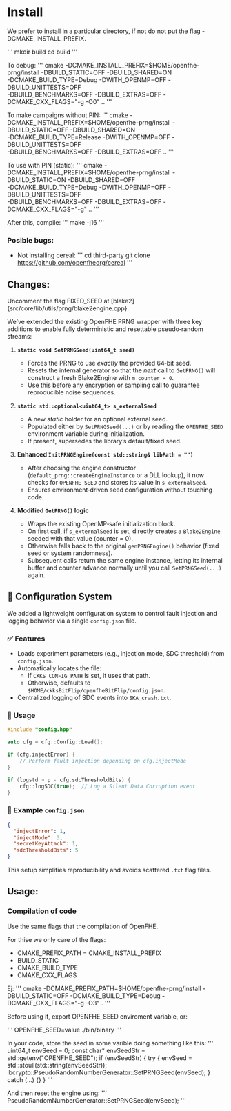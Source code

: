 


# Install

We prefer to install in a particular directory, if not do not put the flag
-DCMAKE_INSTALL_PREFIX.

'''
mkdir build
cd build
'''

To debug:
'''
cmake -DCMAKE_INSTALL_PREFIX=$HOME/openfhe-prng/install -DBUILD_STATIC=OFF -DBUILD_SHARED=ON \
      -DCMAKE_BUILD_TYPE=Debug -DWITH_OPENMP=OFF -DBUILD_UNITTESTS=OFF \
      -DBUILD_BENCHMARKS=OFF -DBUILD_EXTRAS=OFF -DCMAKE_CXX_FLAGS="-g -O0" ..
'''

To make campaigns without PIN:
'''
cmake -DCMAKE_INSTALL_PREFIX=$HOME/openfhe-prng/install -DBUILD_STATIC=OFF -DBUILD_SHARED=ON \
      -DCMAKE_BUILD_TYPE=Release -DWITH_OPENMP=OFF -DBUILD_UNITTESTS=OFF \
      -DBUILD_BENCHMARKS=OFF -DBUILD_EXTRAS=OFF ..
'''

To use with PIN (static):
'''
cmake -DCMAKE_INSTALL_PREFIX=$HOME/openfhe-prng/install -DBUILD_STATIC=ON -DBUILD_SHARED=OFF \
      -DCMAKE_BUILD_TYPE=Debug -DWITH_OPENMP=OFF -DBUILD_UNITTESTS=OFF \
      -DBUILD_BENCHMARKS=OFF -DBUILD_EXTRAS=OFF -DCMAKE_CXX_FLAGS="-g" ..
'''

After this, compile:
'''
make -j16
'''

### Posible bugs:

- Not installing cereal:
'''
cd third-party
git clone https://github.com/openfheorg/cereal
'''

## Changes:

Uncomment the flag FIXED_SEED at [blake2]{src/core/lib/utils/prng/blake2engine.cpp}.

We’ve extended the existing OpenFHE PRNG wrapper with three key additions to enable fully deterministic and resettable pseudo‑random streams:

1. **`static void SetPRNGSeed(uint64_t seed)`**
   - Forces the PRNG to use *exactly* the provided 64‑bit seed.
   - Resets the internal generator so that the *next* call to `GetPRNG()` will construct a fresh Blake2Engine with `m_counter = 0`.
   - Use this before any encryption or sampling call to guarantee reproducible noise sequences.

2. **`static std::optional<uint64_t> s_externalSeed`**
   - A new *static* holder for an optional external seed.
   - Populated either by `SetPRNGSeed(...)` or by reading the `OPENFHE_SEED` environment variable during initialization.
   - If present, supersedes the library’s default/fixed seed.

3. **Enhanced `InitPRNGEngine(const std::string& libPath = "")`**
   - After choosing the engine constructor (`default_prng::createEngineInstance` or a DLL lookup), it now checks for `OPENFHE_SEED` and stores its value in `s_externalSeed`.
   - Ensures environment‑driven seed configuration without touching code.

4. **Modified `GetPRNG()` logic**
   - Wraps the existing OpenMP‑safe initialization block.
   - On first call, if `s_externalSeed` is set, directly creates a `Blake2Engine` seeded with that value (counter = 0).
   - Otherwise falls back to the original `genPRNGEngine()` behavior (fixed seed or system randomness).
   - Subsequent calls return the same engine instance, letting its internal buffer and counter advance normally until you call `SetPRNGSeed(...)` again.


## 🔧 Configuration System

We added a lightweight configuration system to control fault injection and logging behavior via a single `config.json` file.

### ✅ Features

- Loads experiment parameters (e.g., injection mode, SDC threshold) from `config.json`.
- Automatically locates the file:
  - If `CKKS_CONFIG_PATH` is set, it uses that path.
  - Otherwise, defaults to `$HOME/ckksBitFlip/openfheBitFlip/config.json`.
- Centralized logging of SDC events into `SKA_crash.txt`.

### 🧪 Usage

```cpp
#include "config.hpp"

auto cfg = cfg::Config::Load();

if (cfg.injectError) {
    // Perform fault injection depending on cfg.injectMode
}

if (logstd > p - cfg.sdcThresholdBits) {
    cfg::logSDC(true);  // Log a Silent Data Corruption event
}
```

### 📄 Example `config.json`

```json
{
  "injectError": 1,
  "injectMode": 3,
  "secretKeyAttack": 1,
  "sdcThresholdBits": 5
}
```

This setup simplifies reproducibility and avoids scattered `.txt` flag files.

## Usage:

### Compilation of code


Use the same flags that the compilation of OpenFHE.

For thise we only care of the flags:

-  CMAKE_PREFIX_PATH = CMAKE_INSTALL_PREFIX
-  BUILD_STATIC
-  CMAKE_BUILD_TYPE
-  CMAKE_CXX_FLAGS

Ej:
'''
cmake -DCMAKE_PREFIX_PATH=$HOME/openfhe-prng/install -DBUILD_STATIC=OFF -DCMAKE_BUILD_TYPE=Debug -DCMAKE_CXX_FLAGS="-g -O3" .
'''

Before using it, export OPENFHE_SEED enviroment variable, or:

'''
OPENFHE_SEED=value ./bin/binary
'''

In your code, store the seed in some varible doing something like this:
'''
uint64_t envSeed = 0;
const char* envSeedStr = std::getenv("OPENFHE_SEED");
if (envSeedStr) {
    try {
        envSeed = std::stoull(std::string(envSeedStr));
        lbcrypto::PseudoRandomNumberGenerator::SetPRNGSeed(envSeed);
    }
    catch (...) {}
}
'''

And then reset the engine using:
'''
PseudoRandomNumberGenerator::SetPRNGSeed(envSeed);
'''


